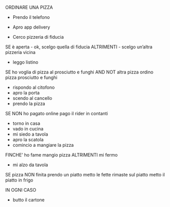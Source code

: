 ORDINARE UNA PIZZA

- Prendo il telefono

- Apro app delivery

- Cerco pizzeria di fiducia

SE è aperta
	- ok, scelgo quella di fiducia
ALTRIMENTI 
	- scelgo un’altra pizzeria vicina

- leggo listino

SE ho voglia di pizza al prosciutto e funghi AND NOT altra pizza
ordino pizza prosciutto e funghi

- rispondo al citofono
- apro la porta
- scendo al cancello
- prendo la pizza

SE NON ho pagato online
pago il rider in contanti


- torno in casa
- vado in cucina
- mi siedo a tavola
- apro la scatola
- comincio a mangiare la pizza

FINCHE’ ho fame
mangio pizza
ALTRIMENTI
mi fermo

- mi alzo da tavola

SE pizza NON finita
prendo un piatto
metto le fette rimaste sul piatto
metto il piatto in frigo

IN OGNI CASO

- butto il cartone

